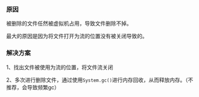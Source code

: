 ### 原因

被删除的文件任然被虚拟机占用，导致文件删除不掉。

最大的原因是因为将文件打开为流的位置没有被关闭导致的。

### 解决方案

1、找出文件被使用为流的位置，将文件流关闭

2、多次进行删除文件，通过使用`System.gc()`进行内存回收，从而释放内存。（不推荐，会导致频繁gc）